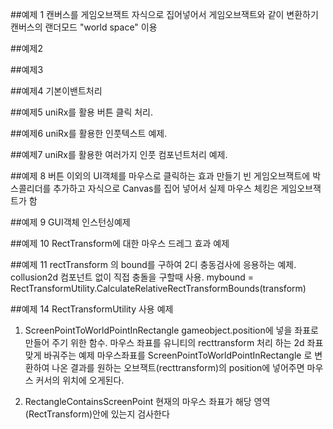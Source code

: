 ##예제 1
캔버스를 게임오브잭트 자식으로 집어넣어서 게임오브잭트와 같이 변환하기
캔버스의 랜더모드 "world space" 이용

##예제2


##예제3


##예제4
기본이밴트처리

##예제5
uniRx를 활용 버튼 클릭 처리.

##예제6
uniRx를 활용한 인풋텍스트 예제. 

##예제7
uniRx를 활용한 여러가지 인풋 컴포넌트처리 예제. 

##예제 8
버튼 이외의 UI객체를 마우스로 클릭하는 효과 만들기
빈 게임오브잭트에 박스콜리더를 추가하고 자식으로 Canvas를 집어 넣어서 실제 마우스 체킹은 게임오브잭트가 함

##예제 9
GUI객체 인스턴싱예제 

##예제 10
RectTransform에 대한 마우스 드레그 효과 예제 

##예제 11
rectTransform 의 bound를 구하여 2디 충동검사에 응용하는 예제.
collusion2d 컴포넌트 없이 직접 충돌을 구할때 사용.
mybound = RectTransformUtility.CalculateRelativeRectTransformBounds(transform)


##예제 14
RectTransformUtility 사용 예제

1. ScreenPointToWorldPointInRectangle
gameobject.position에 넣을 좌표로 만들어 주기 위한 함수. 
마우스 좌표를 유니티의 recttransform 처리 하는 2d  좌표 맞게 바궈주는 예제
 마우스좌표를 ScreenPointToWorldPointInRectangle 로 변환하여 나온 결과를 원하는 오브잭트(recttransform)의 position에 넣어주면
 마우스 커서의 위치에 오게된다.

2. RectangleContainsScreenPoint 
현재의 마우스 좌표가 해당 영역(RectTransform)안에 있는지 검사한다